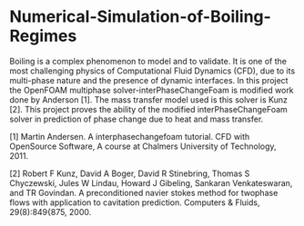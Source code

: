 # Numerical-Simulation-of-Boiling-Regimes
Boiling is a complex phenomenon to model and to validate. It is one of the most challenging physics of Computational Fluid Dynamics (CFD), due to its multi-phase nature and the presence of dynamic interfaces. In this project the OpenFOAM multiphase solver-interPhaseChangeFoam is modified work done by Anderson [1]. The mass transfer model used is this solver is Kunz [2]. This project proves the ability of the modified interPhaseChangeFoam solver in prediction of phase change due to heat and mass transfer.



[1] Martin Andersen. A interphasechangefoam tutorial. CFD with OpenSource Software,
A course at Chalmers University of Technology, 2011.

[2] Robert F Kunz, David A Boger, David R Stinebring, Thomas S Chyczewski, Jules W Lindau, Howard J Gibeling, Sankaran Venkateswaran, and TR Govindan. A preconditioned navier stokes method for twophase flows with application to cavitation prediction. Computers & Fluids, 29(8):849{875, 2000.
